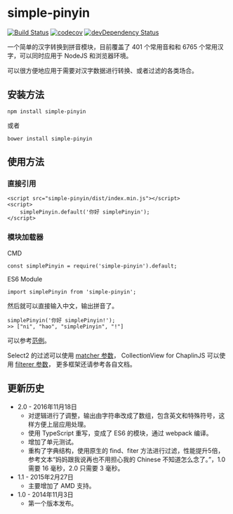 # simple-pinyin

[![Build Status](https://travis-ci.org/xuqingkuang/simple-pinyin.svg?branch=master)](https://travis-ci.org/xuqingkuang/simple-pinyin)
[![codecov](https://codecov.io/gh/xuqingkuang/simple-pinyin/branch/master/graph/badge.svg)](https://codecov.io/gh/xuqingkuang/simple-pinyin)
[![devDependency Status](https://david-dm.org/xuqingkuang/simple-pinyin/dev-status.svg)](https://david-dm.org/xuqingkuang/simple-pinyin?type=dev)

一个简单的汉字转换到拼音模块，目前覆盖了 401 个常用音和和 6765 个常用汉字，可以同时应用于 NodeJS
和浏览器环境。

可以很方便地应用于需要对汉字数据进行转换、或者过滤的各类场合。

## 安装方法

    npm install simple-pinyin

或者

    bower install simple-pinyin

## 使用方法

### 直接引用

    <script src="simple-pinyin/dist/index.min.js"></script>
    <script>
        simplePinyin.default('你好 simplePinyin');
    </script>

### 模块加载器

CMD

    const simplePinyin = require('simple-pinyin').default;

ES6 Module

    import simplePinyin from 'simple-pinyin';

然后就可以直接输入中文，输出拼音了。

    simplePinyin('你好 simplePinyin!');
    >> ["ni", "hao", "simplePinyin", "!"]

可以参考[范例](http://xuqingkuang.github.io/simple-pinyin/)。

Select2 的过滤可以使用 [matcher 参数](http://select2.github.io/examples.html#matcher)，
CollectionView for ChaplinJS 可以使用 [filterer 参数](http://docs.chaplinjs.org/chaplin.collection_view.html#filterer)，
更多框架还请参考各自文档。

## 更新历史

* 2.0 - 2016年11月18日
  * 对逻辑进行了调整，输出由字符串改成了数组，包含英文和特殊符号，这样方便上层应用处理。
  * 使用 TypeScript 重写，变成了 ES6 的模块，通过 webpack 编译。
  * 增加了单元测试。
  * 重构了字典结构，使用原生的 find、fiter 方法进行过滤，性能提升5倍，参考文本“妈妈跟我说再也不用担心我的 Chinese 不知道怎么念了。”，1.0 需要 16 毫秒，2.0 只需要 3 毫秒。
* 1.1 - 2015年2月27日
  * 主要增加了 AMD 支持。
* 1.0 - 2014年11月3日
  * 第一个版本发布。
